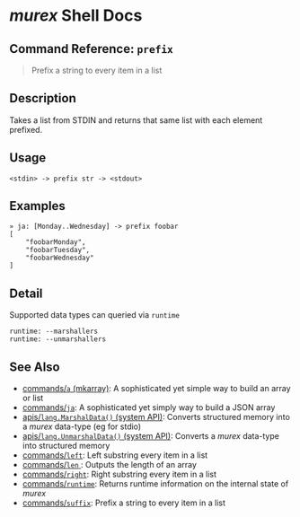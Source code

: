 # _murex_ Shell Docs

## Command Reference: `prefix`

> Prefix a string to every item in a list

## Description

Takes a list from STDIN and returns that same list with each element prefixed.

## Usage

    <stdin> -> prefix str -> <stdout>

## Examples

    » ja: [Monday..Wednesday] -> prefix foobar
    [
        "foobarMonday",
        "foobarTuesday",
        "foobarWednesday"
    ]

## Detail

Supported data types can queried via `runtime`

    runtime: --marshallers
    runtime: --unmarshallers

## See Also

* [commands/`a` (mkarray)](../commands/a.md):
  A sophisticated yet simple way to build an array or list
* [commands/`ja`](../commands/ja.md):
  A sophisticated yet simply way to build a JSON array
* [apis/`lang.MarshalData()` (system API)](../apis/lang.MarshalData.md):
  Converts structured memory into a _murex_ data-type (eg for stdio)
* [apis/`lang.UnmarshalData()` (system API)](../apis/lang.UnmarshalData.md):
  Converts a _murex_ data-type into structured memory
* [commands/`left`](../commands/left.md):
  Left substring every item in a list
* [commands/`len` ](../commands/len.md):
  Outputs the length of an array
* [commands/`right`](../commands/right.md):
  Right substring every item in a list
* [commands/`runtime`](../commands/runtime.md):
  Returns runtime information on the internal state of _murex_
* [commands/`suffix`](../commands/suffix.md):
  Prefix a string to every item in a list